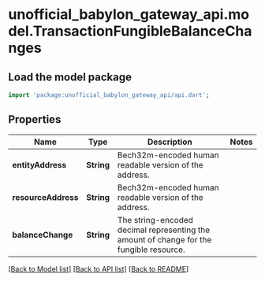 # unofficial_babylon_gateway_api.model.TransactionFungibleBalanceChanges

## Load the model package
```dart
import 'package:unofficial_babylon_gateway_api/api.dart';
```

## Properties
Name | Type | Description | Notes
------------ | ------------- | ------------- | -------------
**entityAddress** | **String** | Bech32m-encoded human readable version of the address. | 
**resourceAddress** | **String** | Bech32m-encoded human readable version of the address. | 
**balanceChange** | **String** | The string-encoded decimal representing the amount of change for the fungible resource.  | 

[[Back to Model list]](../README.md#documentation-for-models) [[Back to API list]](../README.md#documentation-for-api-endpoints) [[Back to README]](../README.md)


